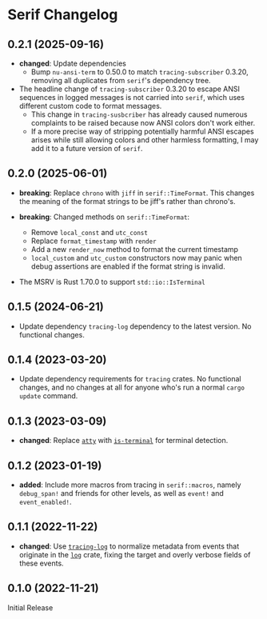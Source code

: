 # Serif Changelog

## 0.2.1 (2025-09-16)

- **changed**: Update dependencies
  - Bump `nu-ansi-term` to 0.50.0 to match `tracing-subscriber` 0.3.20, removing all duplicates from
    `serif`'s dependency tree.
- The headline change of `tracing-subscriber` 0.3.20 to escape ANSI sequences in logged messages
  is not carried into `serif`, which uses different custom code to format messages.
  - This change in `tracing-susbcriber` has already caused numerous complaints to be raised because
    now ANSI colors don't work either.
  - If a more precise way of stripping potentially harmful ANSI escapes arises while still allowing
    colors and other harmless formatting, I may add it to a future version of `serif`.

## 0.2.0 (2025-06-01)

- **breaking**: Replace `chrono` with `jiff` in `serif::TimeFormat`. This changes the meaning of
  the format strings to be jiff's rather than chrono's.

- **breaking**: Changed methods on `serif::TimeFormat`:
  - Remove `local_const` and `utc_const`
  - Replace `format_timestamp` with `render`
  - Add a new `render_now` method to format the current timestamp
  - `local_custom` and `utc_custom` constructors now may panic when debug assertions are enabled if
    the format string is invalid.

- The MSRV is Rust 1.70.0 to support `std::io::IsTerminal`

## 0.1.5 (2024-06-21)

- Update dependency `tracing-log` dependency to the latest version. No functional changes.

## 0.1.4 (2023-03-20)

- Update dependency requirements for `tracing` crates. No functional changes, and no changes at all
  for anyone who's run a normal `cargo update` command.

## 0.1.3 (2023-03-09)

- **changed**: Replace [`atty`] with [`is-terminal`] for terminal detection.

[`atty`]: https://lib.rs/crates/atty
[`is-terminal`]: https://lib.rs/crates/is-terminal

## 0.1.2 (2023-01-19)

- **added**: Include more macros from tracing in `serif::macros`, namely `debug_span!` and friends
  for other levels, as well as `event!` and `event_enabled!`.

## 0.1.1 (2022-11-22)

- **changed**: Use [`tracing-log`] to normalize metadata from events that originate in the [`log`]
  crate, fixing the target and overly verbose fields of these events.

[`tracing-log`]: https://lib.rs/crates/tracing-log
[`log`]: https://lib.rs/crates/log

## 0.1.0 (2022-11-21)

Initial Release
